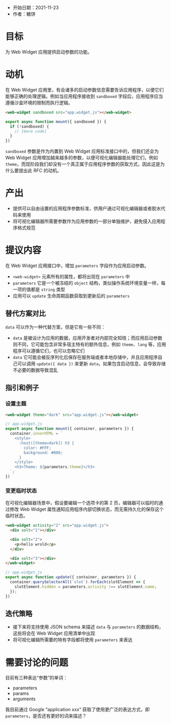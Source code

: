 - 开始日期：2021-11-23
- 作者：糖饼

# 目标

为 Web Widget 应用提供启动参数的功能。

# 动机

在 Web Widget 应用里，有会诸多的启动参数信息需要告诉应用程序，以便它们能够正确的处理逻辑。例如当应用程序接收到 `sandboxed` 字段后，应用程序应当遵循沙盒环境的限制而执行逻辑。

```html
<web-widget sandboxed src="app.widget.js"></web-widget>
```

```js
export async function mount({ sandboxed }) {
  if (!sandboxed) {
    // [more code]
  }
})
```

`sandboxed` 参数是作为内置到 Web Widget 应用标准接口中的，但我们还会为 Web Widget 应用增加越来越多的参数，以便可视化编辑器能处理它们，例如 `theme`，而现阶段我们却没有一个真正属于应用程序参数的获取方式，因此这是为什么要提出此 RFC 的动机。

# 产出

- 提供可以自由设置的应用程序参数标准，供用户通过可视化编辑器或者胶水代码来使用
- 将可视化编辑器所需要参数作为应用参数的一部分单独维护，避免侵入应用程序格式规范

# 提议内容

在 Web Widget 应用接口中，增加 `parameters` 字段作为应用启动参数。

* `<web-widget>` 元素所有的属性，都将出现在 `parameters` 中
* `parameters` 它是一个被冻结的 `object` 结构，类似操作系统环境变量一样，每一项的值都是 `string` 类型
* 应用可以 `update` 生命周期函数获取到更新后的 `parameters`

## 替代方案对比

`data` 可以作为一种代替方案，但是它有一些不同：

* `data` 是被设计为应用的数据，应用开发者对内部完全知晓；而应用启动参数则不同，它可能包含非常多宿主特有的额外信息，例如 `theme`、`lang` 等，应用程序可以遵循它们，也可以忽略它们
* `data` 它可能会被反序列化后保存在服务端或者本地存储中，并且应用程序自己可以调用 `update({ data })` 来更新 `data`，如果包含启动信息，会导致存储不必要的数据导致混乱

## 指引和例子

### 设置主题

```html
<web-widget theme="dark" src="app.widget.js"></web-widget>
```

```js
// app.widget.js
export async function mount({ container, parameters }) {
  container.innerHTML = `
    <style>
      :host([theme=dark]) h3 {
        color: #FFF;
        background: #000;
      }
    </style>
    <h3>Theme: ${parameters.theme}</h3>
  `;
})
```

### 变更临时状态

在可视化编辑器场景中，假设要编辑一个选项卡的第 2 页，编辑器可以临时的通过修改 Web Widget 属性通知应用程序内部切换状态，而无需持久化的保存这个临时状态。

```html
<web-widget activity="2" src="app.widget.js">
  <div solt="1"></div>

  <div solt="2">
    <p>hello wrold</p>
  </div>

  <div solt="3"></div>
</web-widget>
```

```js
// app.widget.js
export async function update({ container, parameters }) {
  container.querySelectorAll(`slot`).forEach(slotElement => {
    slotElement.hidden = parameters.activity !== slotElement.name;
  });
})
```

## 迭代策略

- 接下来将支持使用 JSON schema 来描述 `data` 与 `parameters` 的数据结构，这些将会在 Web Widget 应用清单中出现
- 将可视化编辑所需要的特有字段都将使用 `parameters` 来表达

# 需要讨论的问题

目前有三种表达“参数”的单词：

* parameters
* params
* arguments

我目前通过 Google “application xxx“ 获取了使用更广泛的表达方式，即 `parameters`，是否还有更好的词来描述？


